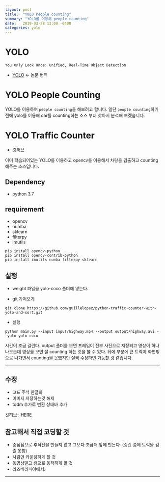 ```yaml
---
layout: post
title:  "YOLO People counting"
summary: "YOLO를 이용해 people counting"
date:   2019-03-28 13:00 -0400
categories: yolo
---
```


# YOLO
`You Only Look Once: Unified, Real-Time Object Detection`

- [YOLO](https://jjeamin.github.io/yolo/2019/03/23/yolo/) <- 논문 번역


# YOLO People Counting
YOLO를 이용하여 `people counting`을 해보려고 합니다. 일단 `people counting`하기 전에 yolo를 이용해 car를 counting하는 소스 부터 찾아서 분석해 보겠습니다.

# YOLO Traffic Counter

- [깃허브](https://github.com/jjeamin/python-traffic-counter-with-yolo-and-sort)

이미 학습되어있는 YOLO를 이용하고 opencv를 이용해서 차량을 검출하고 counting 해주는 소스입니다.

## Dependency
- python 3.7

## requirement
- opencv
- numba
- sklearn
- filterpy
- imutils

```
pip install opencv-python
pip install opencv-contrib-python
pip install imutils numba filterpy sklearn
```

## 실행

- weight 파일을 yolo-coco 폴더에 넣는다.

- git 가져오기

```
git clone https://github.com/guillelopez/python-traffic-counter-with-yolo-and-sort.git
```

- 실행

```
python main.py --input input/highway.mp4 --output output/highway.avi --yolo yolo-coco
```

시간이 조금 걸린다. output 폴더를 보면 프레임이 전부 사진으로 저장되고 영상이 하나 나오는데 영상을 보면 잘 counting 하는 것을 볼 수 있다. 뒤에 부분에 큰 트럭이 화면밖으로 나가면서 counting을 못했지만 살짝 수정하면 가능할 것 같습니다.

---

## 수정
- 코드 주석 한글화
- 이미지 저장하는것 해제
- tqdm 추가로 변환 상태바 추가

깃허브 : [HERE](https://github.com/jjeamin/python-traffic-counter-with-yolo-and-sort)

## 참고해서 직접 코딩할 것
- 중심점으로 추적선을 만들지 않고 그보다 조금더 앞에 만든다. (중간 쯤에 트럭을 검출 못함)
- 사람만 카운팅하게 할 것
- 동영상말고 캠으로 동작하게 할 것
- 라즈베리파이에서..
---
